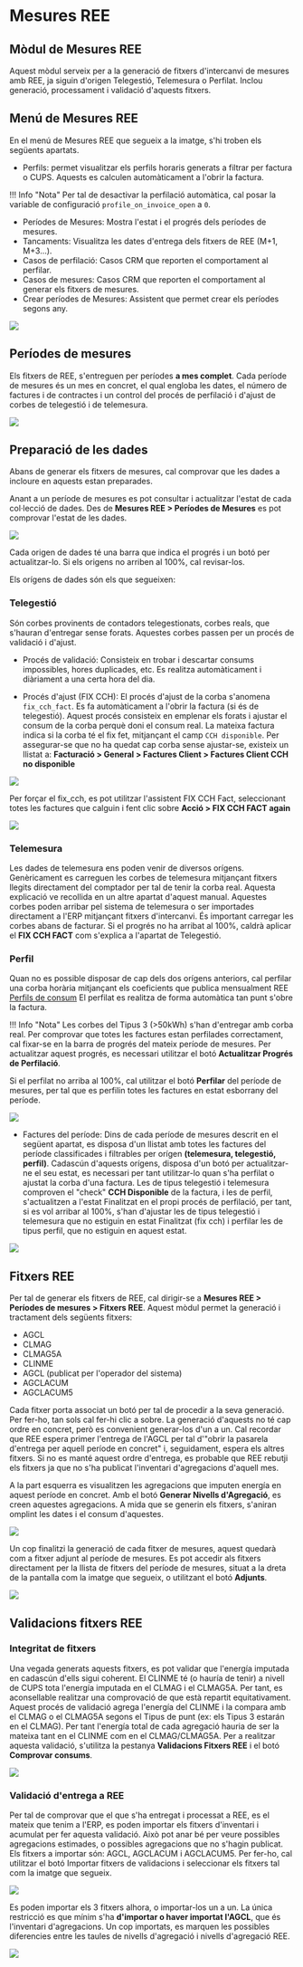 # Mesures REE

## Mòdul de Mesures REE

Aquest mòdul serveix per a la generació de fitxers d'intercanvi de mesures amb
REE, ja siguin d'origen Telegestió, Telemesura o Perfilat.
Inclou generació, processament i validació d'aquests fitxers.

## Menú de Mesures REE

En el menú de Mesures REE que segueix a la imatge, s'hi troben els següents
apartats.

* Perfils: permet visualitzar els perfils horaris generats a filtrar per
factura o CUPS. Aquests es calculen automàticament a l'obrir la factura.

!!! Info "Nota"
    Per tal de desactivar la perfilació automàtica, cal posar la
    variable de configuració `profile_on_invoice_open` a `0`.

* Períodes de Mesures: Mostra l'estat i el progrés dels períodes de mesures.
* Tancaments: Visualitza les dates d'entrega dels fitxers de REE (M+1, M+3...).
* Casos de perfilació: Casos CRM que reporten el comportament al perfilar.
* Casos de mesures: Casos CRM que reporten el comportament al generar els
fitxers de mesures.
* Crear períodes de Mesures: Assistent que permet crear els períodes segons any.

![](_static/medidas/menu_general.png)

## Períodes de mesures

Els fitxers de REE, s'entreguen per períodes **a mes complet**. Cada període de
mesures és un mes en concret, el qual engloba les dates, el número de factures i
de contractes i un control del procés de perfilació i d'ajust de corbes de
telegestió i de telemesura.

![](_static/medidas/periodes_mesures.png)

## Preparació de les dades

Abans de generar els fitxers de mesures, cal comprovar que les dades a incloure
en aquests estan preparades.

Anant a un període de mesures es pot consultar i actualitzar l'estat de cada
col·lecció de dades. Des de **Mesures REE > Períodes de Mesures** es pot
comprovar l'estat de les dades.

![](_static/medidas/dades_preparades.png)

Cada origen de dades té una barra que indica el progrés i un botó per
actualitzar-lo. Si els origens no arriben al 100%, cal revisar-los.

Els orígens de dades són els que segueixen:

### Telegestió
Són corbes provinents de contadors telegestionats, corbes reals, que s'hauran
d'entregar sense forats.
Aquestes corbes passen per un procés de validació i d'ajust.

* Procés de validació:
Consisteix en trobar i descartar consums impossibles, hores duplicades, etc. Es
realitza automàticament i diàriament a una certa hora del dia.

* Procés d'ajust (FIX CCH):
El procés d'ajust de la corba s'anomena `fix_cch_fact`. Es fa
automàticament a l'obrir la factura (si és de telegestió). Aquest procés
consisteix en emplenar els forats i ajustar el consum de la corba perquè doni
el consum real.
La mateixa factura indica si la corba té el fix fet, mitjançant el camp
`CCH disponible`.
Per assegurar-se que no ha quedat cap corba sense ajustar-se, existeix un
llistat a:
**Facturació > General > Factures Client > Factures Client CCH no disponible**

![](_static/medidas/factures_cch_no_disponible.png)

Per forçar el fix_cch, es pot utilitzar l'assistent FIX CCH Fact, seleccionant
totes les factures que calguin i fent clic sobre **Acció > FIX CCH FACT again**

![](_static/medidas/asistent_fix_cch_fact.png)

### Telemesura

Les dades de telemesura ens poden venir de diversos orígens. Genèricament es
carreguen les corbes de telemesura mitjançant fitxers llegits directament del
comptador per tal de tenir la corba real. Aquesta explicació ve recollida en un
altre apartat d'aquest manual. Aquestes corbes poden arribar pel sistema de
telemesura o ser importades directament a l'ERP mitjançant fitxers d'intercanvi.
És important carregar les corbes abans de facturar. Si el progrés no ha arribat
al 100%, caldrà aplicar el **FIX CCH FACT** com s'explica a l'apartat de
Telegestió.

### Perfil
Quan no es possible disposar de cap dels dos orígens anteriors, cal perfilar
una corba horària mitjançant els coeficients que publica mensualment
REE [Perfils de consum](https://www.ree.es/es/actividades/operacion-del-sistema-electrico/medidas-electricas)
El perfilat es realitza de forma automàtica tan punt s'obre la factura.

!!! Info "Nota"
    Les corbes del Tipus 3 (>50kWh) s'han d'entregar amb corba real.
Per comprovar que totes les factures estan perfilades correctament, cal fixar-se
en la barra de progrés del mateix període de mesures. Per actualitzar aquest
progrés, es necessari utilitzar el botó **Actualitzar Progrés de Perfilació**.

Si el perfilat no arriba al 100%, cal utilitzar el botó **Perfilar** del període
de mesures, per tal que es perfilin totes les factures en estat esborrany del
període.

![](_static/medidas/actualitzar_perfilacio.png)

* Factures del període:
Dins de cada període de mesures descrit en el següent apartat, es disposa d'un
llistat amb totes les factures del període classificades i filtrables per orígen
**(telemesura, telegestió, perfil)**. Cadascún d'aquests orígens, disposa d'un
botó per actualitzar-ne el seu estat, es necessari per tant utilitzar-lo quan
s'ha perfilat o ajustat la corba d'una factura. Les de tipus telegestió i
telemesura comproven el "check" **CCH Disponible** de la factura, i les de
perfil, s'actualitzen a l'estat Finalitzat en el propi procés de perfilació, per
tant, si es vol arribar al 100%, s'han d'ajustar les de tipus telegestió i
telemesura que no estiguin en estat Finalitzat (fix cch) i perfilar les de tipus
perfil, que no estiguin en aquest estat.

![](_static/medidas/factures_periode.png)

## Fitxers REE

Per tal de generar els fitxers de REE, cal dirigir-se a **Mesures REE > Períodes
de mesures > Fitxers REE**.
Aquest mòdul permet la generació i tractament dels següents fitxers:

* AGCL
* CLMAG
* CLMAG5A
* CLINME
* AGCL (publicat per l'operador del sistema)
* AGCLACUM
* AGCLACUM5

Cada fitxer porta associat un botó per tal de procedir a la seva generació. Per
fer-ho, tan sols cal fer-hi clic a sobre. La generació d'aquests no té cap ordre
en concret, però es convenient generar-los d'un a un. Cal recordar que REE
espera primer l'entrega de l'AGCL per tal d'"obrir la pasarela d'entrega per
aquell període en concret" i, seguidament, espera els altres fitxers. Si no es
manté aquest ordre d'entrega, es probable que REE rebutji els fitxers ja que no
s'ha publicat l'inventari d'agregacions d'aquell mes.

A la part esquerra es visualitzen les agregacions que imputen energía en aquest
període en concret. Amb el botó **Generar Nivells d'Agregació**, es creen
aquestes agregacions. A mida que se generin els fitxers, s'aniran omplint les
dates i el consum d'aquestes.

![](_static/medidas/mesures_ree.png)

Un cop finalitzi la generació de cada fitxer de mesures, aquest quedarà com a
fitxer adjunt al període de mesures. Es pot accedir als fitxers directament
per la llista de fitxers del període de mesures, situat a la dreta de la
pantalla com la imatge que segueix, o utilitzant el botó **Adjunts**.

![](_static/medidas/adjunts.png)

## Validacions fitxers REE

### Integritat de fitxers

Una vegada generats aquests fitxers, es pot validar que l'energía imputada en
cadascún d'ells sigui coherent. El CLINME té (o hauría de tenir) a nivell de
CUPS tota l'energía imputada en el CLMAG i el CLMAG5A. Per tant, es aconsellable
realitzar una comprovació de que està repartit equitativament. Aquest procés de
validació agrega l'energía del CLINME i la compara amb el CLMAG o el CLMAG5A
segons el Tipus de punt (ex: els Tipus 3 estarán en el CLMAG). Per tant
l'energía total de cada agregació hauria de ser la mateixa tant en el CLINME
com en el CLMAG/CLMAG5A. Per a realitzar aquesta validació, s'utilitza la
pestanya **Validacions Fitxers REE** i el botó **Comprovar consums**.

![](_static/medidas/validacions_fitxers.png)

### Validació d'entrega a REE

Per tal de comprovar que el que s'ha entregat i processat a REE, es el mateix
que tenim a l'ERP, es poden importar els fitxers d'inventari i acumulat per fer
aquesta validació. Això pot anar bé per veure possibles agregacions estimades, o
possibles agregacions que no s'hagin publicat. Els fitxers a importar són: AGCL,
AGCLACUM i AGCLACUM5. Per fer-ho, cal utilitzar el botó Importar fitxers de
validacions i seleccionar els fitxers tal com la imatge que segueix.

![](_static/medidas/aclacums.png)

Es poden importar els 3 fitxers alhora, o importar-los un a un. La única
restricció es que mínim s'ha **d'importar o haver importat l'AGCL**, que és
l'inventari d'agregacions. Un cop importats, es marquen les possibles
diferencies entre les taules de nivells d'agregació i nivells d'agregació REE.

![](_static/medidas/niveles_agragacion_ree.png)
